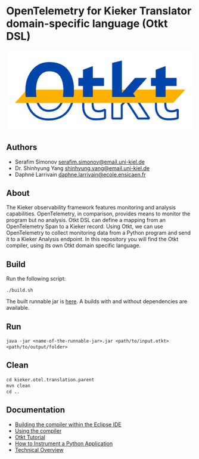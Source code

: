 # OpenTelemetry for Kieker Translator domain-specific language (Otkt DSL)

![Otkt logo](docs/img/otkt_logo.svg)

## Authors

- Serafim Simonov <serafim.simonov@email.uni-kiel.de>
- Dr. Shinhyung Yang <shinhyung.yang@email.uni-kiel.de>
- Daphné Larrivain <daphne.larrivain@ecole.ensicaen.fr>

## About

The Kieker observability framework features monitoring and analysis capabilities. OpenTelemetry, in comparison, provides means to monitor the program but no analysis. Otkt DSL can define a mapping from an OpenTelemetry Span to a Kieker record. Using Otkt, we can use OpenTelemetry to collect monitoring data from a Python program and send it to a Kieker Analysis endpoint. In this repository you will find the Otkt compiler, using its own Otkt domain specific language.

## Build

Run the following script:
```
./build.sh
```
The built runnable jar is [here](kieker.otel.translation.parent/kieker.otel.translation.generator/target).
A builds with and without dependencies are available.

## Run

```
java -jar <name-of-the-runnable-jar>.jar <path/to/input.otkt> <path/to/output/folder>
```

## Clean

```
cd kieker.otel.translation.parent
mvn clean
cd ..
```

## Documentation

- [Building the compiler within the Eclipse IDE](docs/BUILD-ECLIPSE.md)
- [Using the compiler](docs/BUILD.md)
- [Otkt Tutorial](docs/OTKT-TUTORIAL.md)
- [How to Instrument a Python Application](docs/INSTRUMENT.md)
- [Technical Overview](docs/TECHNICAL-SUMMARY.md)

